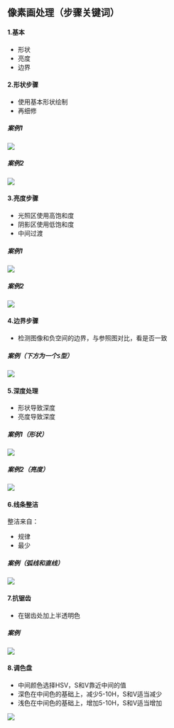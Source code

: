 ## 像素画处理（步骤关键词）

#### 1.基本

* 形状
* 亮度
* 边界

#### 2.形状步骤

* 使用基本形状绘制
* 再细修

##### 案例1

![](picture/形状1.png)

##### 案例2

![](picture/形状2.png)

#### 3.亮度步骤

* 光照区使用高饱和度
* 阴影区使用低饱和度
* 中间过渡

##### 案例1

![](picture/亮度1.png)

##### 案例2

![](picture/亮度2.png)

#### 4.边界步骤

* 检测图像和负空间的边界，与参照图对比，看是否一致

##### 案例（下方为一个`S`型）

![](picture/负空间1.png)

#### 5.深度处理

* 形状导致深度
* 亮度导致深度

##### 案例1（形状）

![](picture/深度-形状.png)

##### 案例2（亮度）

![](picture/深度-亮度.png)

#### 6.线条整洁

整洁来自：

* 规律
* 最少

##### 案例（弧线和直线）

![](picture/线条整洁.png)

#### 7.抗锯齿

* 在锯齿处加上半透明色

##### 案例

![](picture/抗锯齿.png)

#### 8.调色盘

* 中间颜色选择HSV，S和V靠近中间的值
* 深色在中间色的基础上，减少5-10H，S和V适当减少
* 浅色在中间色的基础上，增加5-10H，S和V适当增加

![](picture/调色盘1.png)